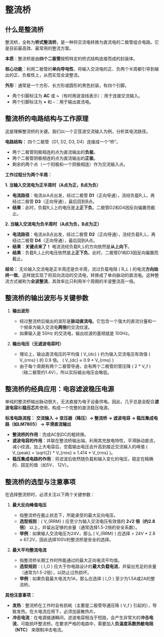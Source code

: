 # 整流桥

## 什么是整流桥

整流桥，全称为**桥式整流桥**，是一种将交流电转换为直流电的二极管组合电路。它是目前最高效、最常用的整流方案。

**本质**：整流桥是由**四个二极管**按照特定的桥式结构连接而成的封装体。

**核心功能**：利用二极管的**单向导电性**，将输入交流电的正、负两个半周都引导到输出的正、负极性上，从而实现全波整流。

**外形**：通常是一个方形、长方形或圆形的黑色封装，有四个引脚。

*   两个引脚标注为 **AC** 或 **~**（有时用波浪线表示）：用于连接交流输入。
*   两个引脚标注为 **+** 和 **-**：用于输出直流电。



## 整流桥的电路结构与工作原理

这是理解整流桥的关键。我们以一个正弦波交流输入为例，分析其电流路径。

**电路结构：**
四个二极管（D1, D2, D3, D4）连接成一个“桥”。
*   两个二极管阳极相连的点为直流输出的**负极**。
*   两个二极管阴极相连的点为直流输出的**正极**。
*   剩余的两个点（一个阳极和一个阴极相连）作为交流输入点。

**工作过程分为两个半周：**

**1. 当输入交流电为正半周时（A点为正，B点为负）**
*   **电流路径**：电流从A点出发，经过二极管 **D1**（正向导通），流经负载R_L，再经过二极管 **D3**（正向导通），最后回到B点。
*   **结果**：此时，负载R_L上的电压是**上正下负**。二极管D2和D4因反向偏置而截止。



**2. 当输入交流电为负半周时（A点为负，B点为正）**
*   **电流路径**：电流从B点出发，经过二极管 **D2**（正向导通），流经负载R_L，再经过二极管 **D4**（正向导通），最后回到A点。
*   **结果**：**关键点来了！** 电流流经负载R_L的方向依然是**从上向下**。
*   **结果**：负载R_L上的电压依然是**上正下负**。此时，二极管D1和D3因反向偏置而截止。



**结论：**
无论输入交流电是正半周还是负半周，流过负载电阻 \( R_L \) 的电流**方向始终一致**。这样就实现了将双向流动的交流电，转换成了单向脉动的直流电。这种整流方式被称为**全波整流**，其效率比只利用半个周期的半波整流高一倍。



## 整流桥的输出波形与关键参数

1.  **输出波形**
    *   经过整流桥后输出的波形是**脉动直流电**。它包含一个强大的直流分量和一个频率为输入交流电**两倍**的交流纹波。
    *   如果输入是 50Hz 的交流电，输出纹波的基频就是 100Hz。

2.  **输出电压（无滤波电容时）**
    *   理论上，输出直流电压的平均值 \( V_{dc} \) 约为输入交流电压有效值 \( V_{rms} \) 的 0.9 倍。
        \( V_{dc} ≈ 0.9 * V_{rms} \)
    *   由于每个周期有两个二极管导通，会有两个二极管的管压降 \( 2 * V_f \)（硅二极管约1.4V），所以实际输出电压会略低。



## 整流桥的经典应用：电容滤波稳压电源

单纯的整流桥输出脉动很大，无法直接为电子设备供电。因此，几乎总是会配合**滤波电容**和**稳压芯片**使用，构成一个完整的直流稳压电源。

**标准电路流程：**
**交流输入 → 变压器（降压）→ 整流桥 → 滤波电容 → 稳压集成电路（如LM7805） → 平滑直流输出**

*   **整流桥的作用**：完成AC到DC的粗转换。
*   **滤波电容的作用**：并联在整流桥输出端，利用其充放电特性，平滑脉动直流，减小纹波。加上大电容后，空载输出电压会升高到接近交流输入的峰值 \( V_{peak} = \sqrt{2} * V_{rms} ≈ 1.414 * V_{rms} \)。
*   **稳压集成电路的作用**：将滤波后依然随负载和输入变化的电压，稳定在精确的、固定的值（如5V， 12V）。



## 整流桥的选型与注意事项

在选择整流桥时，必须关注以下两个关键参数：

1.  **最大反向峰值电压**
    *   指整流桥在截止状态下，所能承受的最大反向电压。
    *   **选型规则**：\( V_{RRM} \) 应至少为输入交流电压有效值的 **2√2 倍（约2.8倍）** 以上，并留出足够的余量（通常选择1.5-2倍的安全系数）。
    *   **举例**：如果输入交流电压为24V，那么 \( V_{RRM} \) 应选择 > 24V * 2.8 ≈ 67.2V，因此选择100V的整流桥是安全的选择。

2.  **最大平均整流电流**
    *   指整流桥长期工作时所能通过的最大正向电流平均值。
    *   **选型规则**：\( I_O \) 应大于你电路设计的**最大负载电流**，并留出充足的余量（通常为1.5-2倍），以防止过热损坏。
    *   **举例**：如果负载最大电流为1A，那么应选择 \( I_O \) 至少为1.5A或2A的整流桥。

**其他注意事项：**
*   **发热**：整流桥在工作时会有损耗（主要是二极管导通压降 \( V_f \) 引起的），导致发热。在大电流应用下，必须加装散热片。
*   **冲击电流**：在电源接通瞬间，滤波电容相当于短路，会产生非常大的**冲击电流**，可能损坏整流桥。在要求严格的电路中，需要加入**负温度系数热敏电阻（NTC）** 来限制冲击电流。




